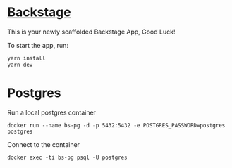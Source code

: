 # [Backstage](https://backstage.io)

This is your newly scaffolded Backstage App, Good Luck!

To start the app, run:

```sh
yarn install
yarn dev
```

# Postgres

Run a local postgres container

```shell
docker run --name bs-pg -d -p 5432:5432 -e POSTGRES_PASSWORD=postgres postgres
```

Connect to the container

```shell
docker exec -ti bs-pg psql -U postgres
```
